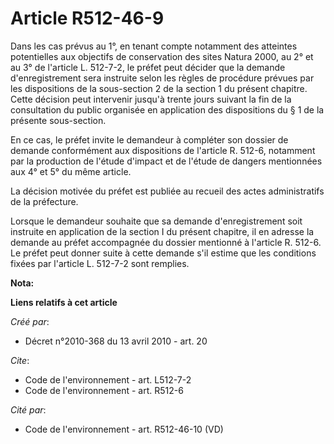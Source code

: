 # Article R512-46-9

Dans les cas prévus au 1°, en tenant compte notamment des atteintes potentielles aux objectifs de conservation des sites
Natura 2000, au 2° et au 3° de l'article L. 512-7-2, le préfet peut décider que la demande d'enregistrement sera instruite
selon les règles de procédure prévues par les dispositions de la sous-section 2 de la section 1 du présent chapitre. Cette
décision peut intervenir jusqu'à trente jours suivant la fin de la consultation du public organisée en application des
dispositions du § 1 de la présente sous-section. 

En ce cas, le préfet invite le demandeur à compléter son dossier de demande conformément aux dispositions de l'article R.
512-6, notamment par la production de l'étude d'impact et de l'étude de dangers mentionnées aux 4° et 5° du même article. 

La décision motivée du préfet est publiée au recueil des actes administratifs de la préfecture. 

Lorsque le demandeur souhaite que sa demande d'enregistrement soit instruite en application de la section I du présent
chapitre, il en adresse la demande au préfet accompagnée du dossier mentionné à l'article R. 512-6. Le préfet peut donner
suite à cette demande s'il estime que les conditions fixées par l'article L. 512-7-2 sont remplies.

**Nota:**



**Liens relatifs à cet article**

_Créé par_:

  - Décret n°2010-368 du 13 avril 2010 - art. 20

_Cite_:

  - Code de l'environnement - art. L512-7-2
  - Code de l'environnement - art. R512-6

_Cité par_:

  - Code de l'environnement - art. R512-46-10 (VD)
